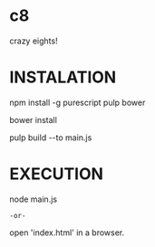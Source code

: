 # c8
crazy eights!

INSTALATION
====================================================
npm install -g purescript pulp bower

bower install

pulp build --to main.js

EXECUTION
====================================================
node main.js

	-or-
	
open 'index.html' in a browser.
